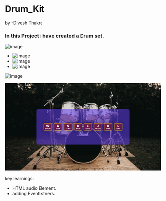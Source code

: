 # Drum_Kit
by -Divesh Thakre

### In this Project i have created a Drum set.

![image](https://img.shields.io/badge/-Technologies__used-orange)
- ![image](https://img.shields.io/badge/-HTML-red)
- ![image](https://img.shields.io/badge/-CSS-blue)
- ![image](https://img.shields.io/badge/-javascript-yellow)

![image](https://img.shields.io/badge/-Preview-lightgreen)

![image](./images/Screenshot%20(28).png)

key learnings:
- HTML audio Element.
- adding Eventlistners.
#